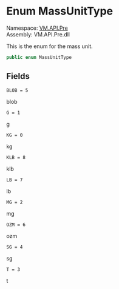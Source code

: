 # Enum MassUnitType

Namespace: [VM.API.Pre](VM.API.Pre.md)  
Assembly: VM.API.Pre.dll  

This is the enum for the mass unit.

```csharp
public enum MassUnitType
```

## Fields

`BLOB = 5` 

blob



`G = 1` 

g



`KG = 0` 

kg



`KLB = 8` 

klb



`LB = 7` 

lb



`MG = 2` 

mg



`OZM = 6` 

ozm



`SG = 4` 

sg



`T = 3` 

t




